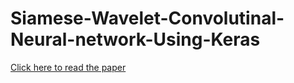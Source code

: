 # Siamese-Wavelet-Convolutinal-Neural-network-Using-Keras

[Click here to read the paper](https://arxiv.org/pdf/1805.08620.pdf)
